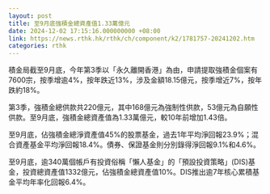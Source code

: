 ```yaml
---
layout: post
title: 至9月底強積金總資產值1.33萬億元
date: 2024-12-02 17:15:16.000000000 +08:00
link: https://news.rthk.hk/rthk/ch/component/k2/1781757-20241202.htm
categories: rthk
---
```


積金局截至9月底，今年第3季以「永久離開香港」為由，申請提取強積金個案有7600宗，按季增逾4%，按年跌近13%，涉及金額18.15億元，按季增近7%，按年跌約18%。

第3季，強積金總供款共220億元，其中168億元為強制性供款，53億元為自願性供款。至9月底，強積金總資產值為1.33萬億元，較10年前增加1.43倍。

至9月底，佔強積金總淨資產值45%的股票基金，過去1年平均淨回報23.9%；混合資產基金平均淨回報18.4%。債券、保證基金則分別錄得淨回報9.1%和4.6%。

至9月底，逾340萬個帳戶有投資俗稱「懶人基金」的「預設投資策略」(DIS)基金，投資總資產值1332億元，佔強積金總資產值10%。DIS推出逾7年核心累積基金平均年率化回報6.4%。
